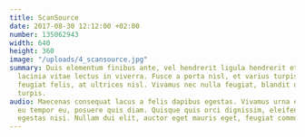 ```yaml
---
title: ScanSource
date: 2017-08-30 12:12:00 +02:00
number: 135062943
width: 640
height: 360
image: "/uploads/4_scansource.jpg"
summary: Duis elementum finibus ante, vel hendrerit ligula hendrerit et. Praesent
  lacinia vitae lectus in viverra. Fusce a porta nisl, et varius turpis. Nulla et
  feugiat felis, at ultrices nisl. Vivamus nec nulla feugiat, blandit orci in, vestibulum
  turpis.
audio: Maecenas consequat lacus a felis dapibus egestas. Vivamus urna enim, interdum
  eu tempor eu, posuere quis diam. Quisque quis orci dignissim, eleifend massa vel,
  egestas nisi. Nullam dui elit, auctor eget mauris eget, feugiat commodo nunc.
---
```


